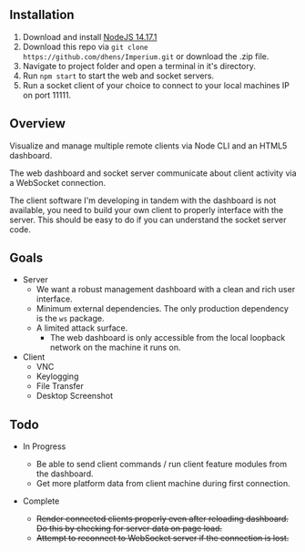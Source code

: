 ## Installation
1. Download and install [NodeJS 14.17.1](https://nodejs.org/en/)
2. Download this repo via `git clone https://github.com/dhens/Imperium.git` or download the .zip file.
3. Navigate to project folder and open a terminal in it's directory.
4. Run `npm start` to start the web and socket servers.
5. Run a socket client of your choice to connect to your local machines IP on port 11111.

##

## Overview
Visualize and manage multiple remote clients via Node CLI and an HTML5 dashboard.

The web dashboard and socket server communicate about client activity via a WebSocket connection.

The client software I'm developing in tandem with the dashboard is not available, you need to build your own client to properly interface with the server. This should be easy to do if you can understand the socket server code. 

## Goals
* Server
   * We want a robust management dashboard with a clean and rich user interface. 
   * Minimum external dependencies. The only production dependency is the `ws` package.
   * A limited attack surface. 
     * The web dashboard is only accessible from the local loopback network on the machine it runs on.
* Client
   * VNC
   * Keylogging
   * File Transfer
   * Desktop Screenshot   

## Todo
* In Progress
  * Be able to send client commands / run client feature modules from the dashboard.
  * Get more platform data from client machine during first connection.

* Complete 
  * ~~Render connected clients properly even after reloading dashboard. Do this by checking for server data on page load.~~
  * ~~Attempt to reconnect to WebSocket server if the connection is lost.~~
